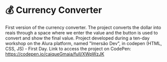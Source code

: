 # 💰 Currency Converter
First version of the currency converter. 
The project converts the dollar into reais through a space where we enter the value and the button is used to convert and show the final value.
Project developed during a ten-day workshop on the Alura platform, named "Imersão Dev",  in codepen (HTML, CSS, JS) - First Day.
Link to access the project on CodePen: https://codepen.io/caiqueGmaia/full/XWpWzJK

